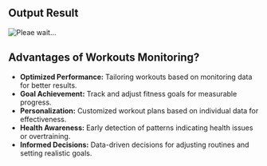 ## Output Result
![Pleae wait...](https://github.com/zain-ramzan/Workouts-Monitoring-using-Ultralytics-YOLOv8/assets/64620737/ef50d27a-4d14-456d-9a2c-a9e2e8e8216e)


## Advantages of Workouts Monitoring?
* <b>Optimized Performance:</b> Tailoring workouts based on monitoring data for better results.
* <b>Goal Achievement:</b> Track and adjust fitness goals for measurable progress.
* <b>Personalization:</b> Customized workout plans based on individual data for effectiveness.
* <b>Health Awareness:</b> Early detection of patterns indicating health issues or overtraining.
* <b>Informed Decisions:</b> Data-driven decisions for adjusting routines and setting realistic goals.
